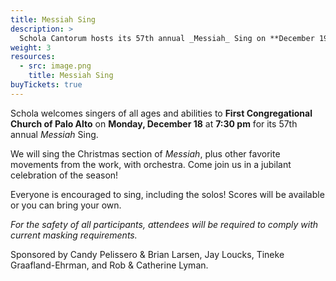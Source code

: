 ```yaml
---
title: Messiah Sing
description: >
  Schola Cantorum hosts its 57th annual _Messiah_ Sing on **December 19, 2022**.
weight: 3
resources:
  - src: image.png
    title: Messiah Sing
buyTickets: true
---
```


Schola welcomes singers of all ages and abilities to **First Congregational Church of Palo Alto**
on **Monday, December 18** at **7:30 pm** for its 57th annual _Messiah_ Sing.

We will sing the Christmas section of _Messiah_, plus other favorite movements from the work, with orchestra.
Come join us in a jubilant celebration of the season!

Everyone is encouraged to sing, including the solos!  Scores will be available
or you can bring your own.

_For the safety of all participants, attendees will be required to comply with current masking requirements._

Sponsored by Candy Pelissero & Brian Larsen, Jay Loucks, Tineke Graafland-Ehrman, and Rob & Catherine Lyman.
